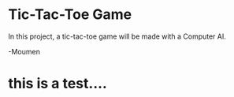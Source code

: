 # Tic-Tac-Toe Game
In this project, a tic-tac-toe game will be made with a Computer AI.

-Moumen

# this is a test.... 

